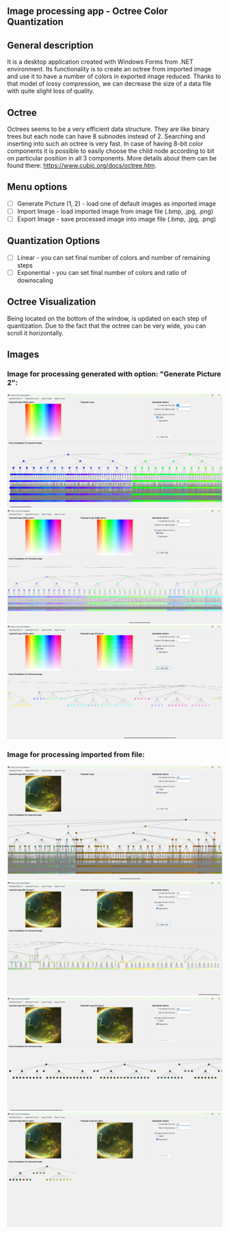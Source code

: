 ## Image processing app - Octree Color Quantization

## General description
It is a desktop application created with Windows Forms from .NET environment. Its functionality is to create an octree from imported image and use it to have a number of colors in exported image reduced. Thanks to that model of lossy compression, we can decrease the size of a data file with quite slight loss of quality.

## Octree
Octrees seems to be a very efficient data structure. They are like binary trees but each node can have 8 subnodes instead of 2. Searching and inserting into such an octree is very fast. In case of having 8-bit color components it is possible to easily choose the child node according to bit on particular position in all 3 components. More details about them can be found there: https://www.cubic.org/docs/octree.htm.

## Menu options
- [ ] Generate Picture (1, 2) - load one of default images as imported image
- [ ] Import Image - load imported image from image file (.bmp, .jpg, .png)
- [ ] Export Image - save processed image into image file (.bmp, .jpg, .png)

## Quantization Options
- [ ] Linear - you can set final number of colors and number of remaining steps
- [ ] Exponential - you can set final number of colors and ratio of downscaling

## Octree Visualization
Being located on the bottom of the window, is updated on each step of quantization. Due to the fact that the octree can be very wide, you can scroll it horizontally.

## Images

### Image for processing generated with option: "Generate Picture 2":
![Image 1](Images/image_1_1.png)
![Image 1](Images/image_1_2.png)
![Image 1](Images/image_1_3.png)

### Image for processing imported from file:
![Image 2](Images/image_2_1.png)
![Image 2](Images/image_2_2.png)
![Image 2](Images/image_2_3.png)
![Image 2](Images/image_2_4.png)

